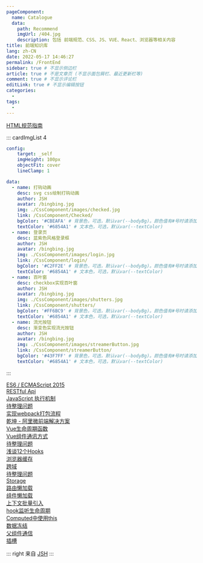 ```yaml
---
pageComponent:
  name: Catalogue
  data:
    path: Recommend
    imgUrl: /404.jpg
    description: 包括 前端规范、CSS、JS、VUE、React、浏览器等相关内容
title: 前端知识库
lang: zh-CN
date: 2022-05-17 14:46:27
permalink: /FrontEnd
sidebar: true # 不显示侧边栏
article: true # 不是文章页 (不显示面包屑栏、最近更新栏等)
comment: true # 不显示评论栏
editLink: true # 不显示编辑按钮
categories: 
  -
tags: 
  - 
---
```


<el-collapse>
<el-collapse-item title="前端规范" name="1">
  <div><a target="_blank" href="/Standard/FrontEnd/">HTML规范指南</a></div>
</el-collapse-item>
<el-collapse-item title="CSS样式组件库 - 适用Vue、React、Html等不同类型框架的CSS样式组件" name="2">
  
::: cardImgList  4
```yaml
config:
    target: _self
    imgHeight: 100px
    objectFit: cover
    lineClamp: 1

data:
  - name: 打钩动画
    desc: svg css绘制打钩动画
    author: JSH
    avatar: /bingbing.jpg
    img: ./CssComponent/images/checked.jpg
    link: /CssComponent/Checked/
    bgColor: '#CBEAFA' # 背景色，可选，默认var(--bodyBg)。颜色值有#号时请添加引号
    textColor: '#6854A1' # 文本色，可选，默认var(--textColor)
  - name: 登录页
    desc: 蓝紫色风格登录框
    author: JSH
    avatar: /bingbing.jpg
    img: ./CssComponent/images/login.jpg
    link: /CssComponent/login/
    bgColor: '#C2FF2E' # 背景色，可选，默认var(--bodyBg)。颜色值有#号时请添加引号
    textColor: '#6854A1' # 文本色，可选，默认var(--textColor)
  - name: 百叶窗
    desc: checkbox实现百叶窗
    author: JSH
    avatar: /bingbing.jpg
    img: ./CssComponent/images/shutters.jpg
    link: /CssComponent/shutters/
    bgColor: '#FF6BC9' # 背景色，可选，默认var(--bodyBg)。颜色值有#号时请添加引号
    textColor: '#6854A1' # 文本色，可选，默认var(--textColor)
  - name: 流光按钮
    desc: 渐变色实现流光按钮
    author: JSH
    avatar: /bingbing.jpg
    img: ./CssComponent/images/streamerButton.jpg
    link: /CssComponent/streamerButton/
    bgColor: '#43F7FF' # 背景色，可选，默认var(--bodyBg)。颜色值有#号时请添加引号
    textColor: '#6854A1' # 文本色，可选，默认var(--textColor)
```
:::
  
</el-collapse-item>
<el-collapse-item title="JavaScript相关" name="3">
  <div><a target="_blank" href="/JavaScript/ES6/">ES6 / ECMAScript 2015</a></div>
  <div><a target="_blank" href="/JavaScript/RESTful/">RESTful Api</a></div>
  <div><a target="_blank" href="/JavaScript/EventLoop/">JavaScript 执行机制</a></div>
  <div><a target="_blank" href="/JavaScript/Question/">待整理问题</a></div>
</el-collapse-item>
<el-collapse-item title="打包相关 - 包括Webpack、Vite等打包工具原理介绍" name="4">
  <div><a target="_blank" href="/Webpack/">实现webpack打包流程</a></div>
</el-collapse-item>
<el-collapse-item title="微前端相关 - 包括single-spa、iframe等前端微服务话解决方案" name="5">
  <div><a target="_blank" href="/Micro/QianKun/">乾坤 - 阿里微前端解决方案</a></div>
</el-collapse-item>
<el-collapse-item title="VUE相关 - 包括Vue、Vuex、VueRouter等Vue全家桶相关知识点" name="6">
  <div><a target="_blank" href="/Vue/LifeCycle/">Vue生命周期函数</a></div>
  <div><a target="_blank" href="/Vue/Communicate/">Vue组件通讯方式</a></div>
  <div><a target="_blank" href="/Vue/Question/">待整理问题</a></div>
</el-collapse-item>
<el-collapse-item title="React相关 - 包括React hooks等React相关知识点" name="7">
  <div><a target="_blank" href="/React/Hooks/">浅谈12个Hooks</a></div>
</el-collapse-item>
<el-collapse-item title="服务方面 - 包括浏览器问题、跨域问题、服务器问题等内容" name="8">
  <div><a target="_blank" href="/Network/BrowserCache/">浏览器缓存</a></div>
  <div><a target="_blank" href="/Network/CrossDomain/">跨域</a></div>
  <div><a target="_blank" href="/Network/Question/">待整理问题</a></div>
</el-collapse-item>
<el-collapse-item title="封装方面 - 包括Axios、Storage、utils等内容" name="9">
  <div><a target="_blank" href="/Package/Storage/">Storage</a></div>
</el-collapse-item>
<el-collapse-item title="实用技术文档" name="10">
  <div><a target="_blank" href="/SkillPoint/LazyRouter/">路由懒加载</a></div>
  <div><a target="_blank" href="/SkillPoint/LazyComponent/">组件懒加载</a></div>
  <div><a target="_blank" href="/SkillPoint/Context/">上下文批量引入</a></div>
  <div><a target="_blank" href="/SkillPoint/@Hook/">hook监听生命周期</a></div>
  <div><a target="_blank" href="/SkillPoint/Computed/">Computed中使用this</a></div>
  <div><a target="_blank" href="/SkillPoint/Freeze/">数据冻结</a></div>
  <div><a target="_blank" href="/SkillPoint/Sync/">父组件通信</a></div>
  <div><a target="_blank" href="/SkillPoint/Slot/">插槽</a></div>
</el-collapse-item>
</el-collapse>


::: right
来自 [JSH](https://gitee.com/jin-shaohui/vuepress)
:::


<Vssue :title="$title" />
